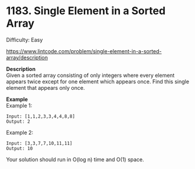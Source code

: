 # 1183. Single Element in a Sorted Array

Difficulty: Easy

https://www.lintcode.com/problem/single-element-in-a-sorted-array/description

**Description**  
Given a sorted array consisting of only integers where every element appears twice except for one element which appears once. Find this single element that appears only once.

**Example**  
Example 1:
```
Input: [1,1,2,3,3,4,4,8,8]
Output: 2
```
Example 2:
```
Input: [3,3,7,7,10,11,11]
Output: 10
```

Your solution should run in O(log n) time and O(1) space.
